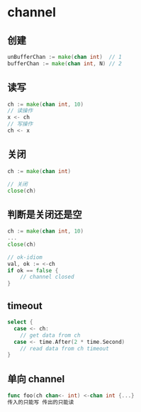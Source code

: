 # channel

## 创建

```go
unBufferChan := make(chan int)  // 1
bufferChan := make(chan int, N) // 2
```
##  读写

```go
ch := make(chan int, 10)
// 读操作
x <- ch
// 写操作
ch <- x
```
## 关闭

```go
ch := make(chan int)

// 关闭
close(ch)
```

## 判断是关闭还是空

```go
ch := make(chan int, 10)
...
close(ch)

// ok-idiom
val, ok := <-ch
if ok == false {
    // channel closed
}
```

## timeout

```go
select {
  case <- ch:
    // get data from ch
  case <- time.After(2 * time.Second)
    // read data from ch timeout
}
```

## 单向 channel

```go
func foo(ch chan<- int) <-chan int {...}
传入的只能写 传出的只能读

```